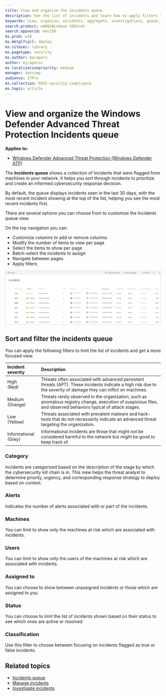 ```yaml
---
title: View and organize the Incidents queue
description: See the list of incidents and learn how to apply filters to limit the list and get a more focused view.
keywords: view, organize, incidents, aggregate, investigations, queue, ttp
search.product: eADQiWindows 10XVcnh
search.appverid: met150
ms.prod: w10
ms.mktglfcycl: deploy
ms.sitesec: library
ms.pagetype: security
ms.author: macapara
author: mjcaparas
ms.localizationpriority: medium
manager: dansimp
audience: ITPro
ms.collection: M365-security-compliance 
ms.topic: article
---
```


# View and organize the Windows Defender Advanced Threat Protection Incidents queue
**Applies to:**
- [Windows Defender Advanced Threat Protection (Windows Defender ATP)](https://go.microsoft.com/fwlink/p/?linkid=2069559)


The **Incidents queue** shows a collection of incidents that were flagged from machines in your network. It helps you sort through incidents to prioritize and create an informed cybersecurity response decision.

By default, the queue displays incidents seen in the last 30 days, with the most recent incident showing at the top of the list, helping you see the most recent incidents first.

There are several options you can choose from to customize the Incidents queue view. 

On the top navigation you can:
- Customize columns to add or remove columns 
- Modify the number of items to view per page
- Select the items to show per page
- Batch-select the incidents to assign 
- Navigate between pages
- Apply filters

![Image of incidents queue](images/atp-incident-queue.png)

## Sort and filter the incidents queue
You can apply the following filters to limit the list of incidents and get a more focused view.

Incident severity | Description
:---|:---
High </br>(Red) | Threats often associated with advanced persistent threats (APT). These incidents indicate a high risk due to the severity of damage they can inflict on machines.
Medium </br>(Orange) | Threats rarely observed in the organization, such as anomalous registry change, execution of suspicious files, and observed behaviors typical of attack stages.
Low </br>(Yellow) | Threats associated with prevalent malware and hack-tools that do not necessarily indicate an advanced threat targeting the organization.
Informational </br>(Grey) | Informational incidents are those that might not be considered harmful to the network but might be good to keep track of.

### Category
Incidents are categorized based on the description of the stage by which the cybersecurity kill chain is in. This view helps the threat analyst to determine priority, urgency, and corresponding response strategy to deploy based on context.

### Alerts
Indicates the number of alerts associated with or part of the incidents.


### Machines
You can limit to show only the machines at risk which are associated with incidents.

### Users
You can limit to show only the users of the machines at risk which are associated with incidents. 

### Assigned to
You can choose to show between unassigned incidents or those which are assigned to you.

### Status
You can choose to limit the list of incidents shown based on their status to see which ones are active or resolved

### Classification
Use this filter to choose between focusing on incidents flagged as true or false incidents.

## Related topics
- [Incidents queue](incidents-queue.md)
- [Manage incidents](manage-incidents-windows-defender-advanced-threat-protection.md)
- [Investigate incidents](investigate-incidents-windows-defender-advanced-threat-protection.md)

